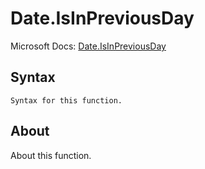 # Date.IsInPreviousDay

Microsoft Docs: [Date.IsInPreviousDay](https://docs.microsoft.com/en-us/powerquery-m/date-isinpreviousday)

## Syntax

```
Syntax for this function.
```

## About

About this function.

